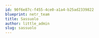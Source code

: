 ```yaml
---
id: 90f6e87c-f455-4ce0-a1a4-b25ad2339822
blueprint: netr_team
title: Sassuolo
author: little_admin
slug: sassuolo
---
```

